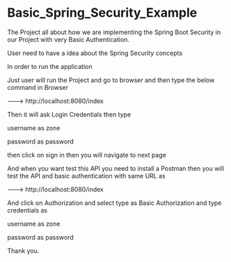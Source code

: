 # Basic_Spring_Security_Example

The Project all about how we are implementing the Spring Boot Security in our Project with very Basic Authentication.

User need to have a idea about the Spring Security concepts 

In order to run the application 

Just user will run the Project and go to browser and then type the below command in Browser 

--->  http://localhost:8080/index

Then it will ask Login Credentials then type 

username as zone

password as password

then click on sign in then you will navigate to next page 

And when you want test this API you need to install a Postman then you will test the API and basic authentication with same URL as


--->  http://localhost:8080/index

And click on Authorization and select type as Basic Authorization and type credentials as

username as zone

password as password


Thank you.
